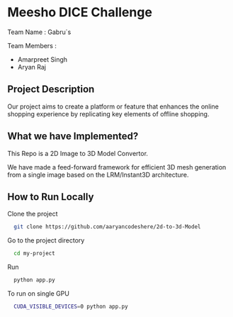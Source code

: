 
# Meesho DICE Challenge

Team Name : Gabru`s

Team Members :
* Amarpreet Singh 
* Aryan Raj

## Project Description

Our project aims to create a platform or feature that enhances the online shopping experience by replicating key elements of offline shopping.


## What we have Implemented?

This Repo is a 2D Image to 3D Model Convertor.

We have made a feed-forward framework for efficient 3D mesh generation from a single image based on the LRM/Instant3D architecture.








## How to Run Locally

Clone the project

```bash
  git clone https://github.com/aaryancodeshere/2d-to-3d-Model
```

Go to the project directory

```bash
  cd my-project
```

Run

```bash
  python app.py
```

To run on single GPU

```bash
  CUDA_VISIBLE_DEVICES=0 python app.py
```

